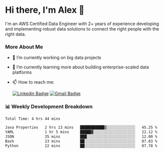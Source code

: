 # Hi there, I'm Alex  👋

I'm an AWS Certified Data Engineer with 2+ years of experience developing and implementing robust data solutions to connect the right people with the right data. 

### More About Me

- 🔭 I’m currently working on big data projects
- 🌱 I’m currently learning more about building enterprise-scaled data platforms
- 📫 How to reach me:

  [![Linkedin Badge](https://img.shields.io/badge/LinkedIn-0077B5?style=for-the-badge&logo=linkedin&logoColor=white)](https://www.linkedin.com/in/itsalexchen) [![Gmail Badge](https://img.shields.io/badge/Gmail-D14836?style=for-the-badge&logo=gmail&logoColor=white)](mailto:itsalexchen@gmail.com)




### 📊 Weekly Development Breakdown
<!--START_SECTION:waka-->

```txt
Total Time: 4 hrs 44 mins

Java Properties   2 hrs 13 mins   ███████████▒░░░░░░░░░░░░░   45.25 %
YAML              1 hr 5 mins     █████▓░░░░░░░░░░░░░░░░░░░   22.12 %
JSON              35 mins         ███░░░░░░░░░░░░░░░░░░░░░░   12.00 %
Bash              23 mins         ██░░░░░░░░░░░░░░░░░░░░░░░   07.83 %
Python            22 mins         ██░░░░░░░░░░░░░░░░░░░░░░░   07.78 %
```

<!--END_SECTION:waka-->

